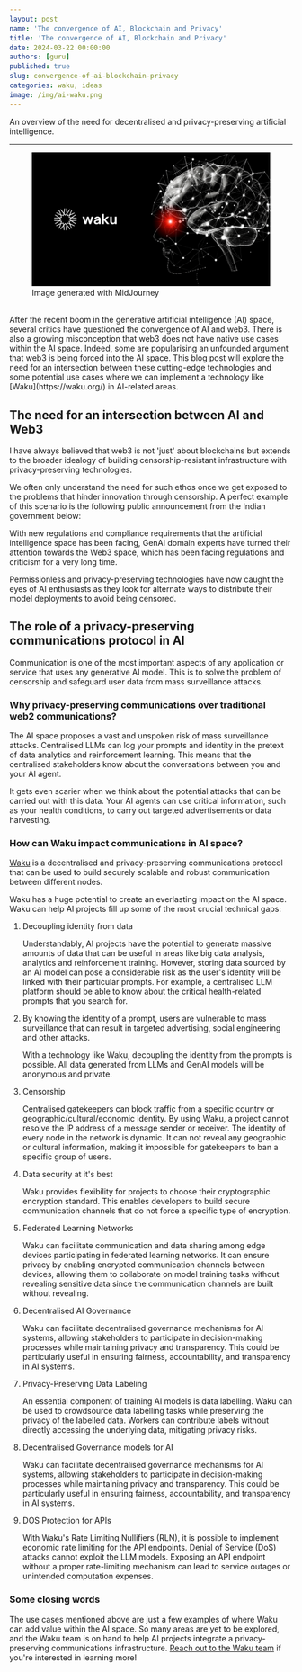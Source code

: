 ```yaml
---
layout: post
name: 'The convergence of AI, Blockchain and Privacy'
title: 'The convergence of AI, Blockchain and Privacy'
date: 2024-03-22 00:00:00
authors: [guru]
published: true
slug: convergence-of-ai-blockchain-privacy
categories: waku, ideas
image: /img/ai-waku.png
---
```


An overview of the need for decentralised and privacy-preserving artificial intelligence.

<!--truncate-->

---

<figure>
    <img src="/img/ai-waku.png"
         alt="header-image" />
    <figcaption>Image generated with MidJourney</figcaption>
</figure>

<br />
After the recent boom in the generative artificial intelligence (AI) space, several critics have questioned the convergence of AI and web3. There is also a growing misconception that web3 does not have native use cases within the AI space. Indeed, some are popularising an unfounded argument that web3 is being forced into the AI space. This blog post will explore the need for an intersection between these cutting-edge technologies and some potential use cases where we can implement a technology like [Waku](https://waku.org/) in AI-related areas.


## The need for an intersection between AI and Web3

I have always believed that web3 is not 'just' about blockchains but extends to the broader idealogy of building censorship-resistant infrastructure with privacy-preserving technologies.

We often only understand the need for such ethos once we get exposed to the problems that hinder innovation through censorship. A perfect example of this scenario is the following public announcement from the Indian government below:




With new regulations and compliance requirements that the artificial intelligence space has been facing, GenAI domain experts have turned their attention towards the Web3 space, which has been facing regulations and criticism for a very long time.

Permissionless and privacy-preserving technologies have now caught the eyes of AI enthusiasts as they look for alternate ways to distribute their model deployments to avoid being censored.


## The role of a privacy-preserving communications protocol in AI

Communication is one of the most important aspects of any application or service that uses any generative AI model. This is to solve the problem of censorship and safeguard user data from mass surveillance attacks.


### **Why privacy-preserving communications over traditional web2 communications?**

The AI space proposes a vast and unspoken risk of mass surveillance attacks. Centralised LLMs can log your prompts and identity in the pretext of data analytics and reinforcement learning. This means that the centralised stakeholders know about the conversations between you and your AI agent.

It gets even scarier when we think about the potential attacks that can be carried out with this data. Your AI agents can use critical information, such as your health conditions, to carry out targeted advertisements or data harvesting.


### **How can Waku impact communications in AI space?**

[Waku](https://waku.org/) is a decentralised and privacy-preserving communications protocol that can be used to build securely scalable and robust communication between different nodes.

Waku has a huge potential to create an everlasting impact on the AI space. Waku can help AI projects fill up some of the most crucial technical gaps:



1. Decoupling identity from data

    Understandably, AI projects have the potential to generate massive amounts of data that can be useful in areas like big data analysis, analytics and reinforcement training. However, storing data sourced by an AI model can pose a considerable risk as the user's identity will be linked with their particular prompts. For example, a centralised LLM platform should be able to know about the critical health-related prompts that you search for.

2. By knowing the identity of a prompt, users are vulnerable to mass surveillance that can result in targeted advertising, social engineering and other attacks.

    With a technology like Waku, decoupling the identity from the prompts is possible. All data generated from LLMs and GenAI models will be anonymous and private.

3. Censorship

    Centralised gatekeepers can block traffic from a specific country or geographic/cultural/economic identity. By using Waku, a project cannot resolve the IP address of a message sender or receiver. The identity of every node in the network is dynamic. It can not reveal any geographic or cultural information, making it impossible for gatekeepers to ban a specific group of users.

4. Data security at it's best

    Waku provides flexibility for projects to choose their cryptographic encryption standard. This enables developers to build secure communication channels that do not force a specific type of encryption.

5. Federated Learning Networks

    Waku can facilitate communication and data sharing among edge devices participating in federated learning networks. It can ensure privacy by enabling encrypted communication channels between devices, allowing them to collaborate on model training tasks without revealing sensitive data since the communication channels are built without revealing.

6. Decentralised AI Governance

    Waku can facilitate decentralised governance mechanisms for AI systems, allowing stakeholders to participate in decision-making processes while maintaining privacy and transparency. This could be particularly useful in ensuring fairness, accountability, and transparency in AI systems.

7. Privacy-Preserving Data Labeling

    An essential component of training AI models is data labelling. Waku can be used to crowdsource data labelling tasks while preserving the privacy of the labelled data. Workers can contribute labels without directly accessing the underlying data, mitigating privacy risks.

8. Decentralised Governance models for AI

    Waku can facilitate decentralised governance mechanisms for AI systems, allowing stakeholders to participate in decision-making processes while maintaining privacy and transparency. This could be particularly useful in ensuring fairness, accountability, and transparency in AI systems.

9. DOS Protection for APIs

    With Waku's Rate Limiting Nullifiers (RLN), it is possible to implement economic rate limiting for the API endpoints. Denial of Service (DoS) attacks cannot exploit the LLM models. Exposing an API endpoint without a proper rate-limiting mechanism can lead to service outages or unintended computation expenses.



### **Some closing words**

The use cases mentioned above are just a few examples of where Waku can add value within the AI space. So many areas are yet to be explored, and the Waku team is on hand to help AI projects integrate a privacy-preserving communications infrastructure. [Reach out to the Waku team](https://discord.waku.org/) if you're interested in learning more!

